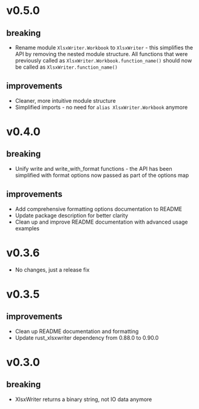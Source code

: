 # v0.5.0

## breaking

- Rename module `XlsxWriter.Workbook` to `XlsxWriter` - this simplifies the API by removing the nested module structure. All functions that were previously called as `XlsxWriter.Workbook.function_name()` should now be called as `XlsxWriter.function_name()`

## improvements

- Cleaner, more intuitive module structure
- Simplified imports - no need for `alias XlsxWriter.Workbook` anymore

# v0.4.0

## breaking

- Unify write and write_with_format functions - the API has been simplified with format options now passed as part of the options map

## improvements

- Add comprehensive formatting options documentation to README
- Update package description for better clarity
- Clean up and improve README documentation with advanced usage examples

# v0.3.6

- No changes, just a release fix

# v0.3.5

## improvements

- Clean up README documentation and formatting
- Update rust_xlsxwriter dependency from 0.88.0 to 0.90.0

# v0.3.0

## breaking

- XlsxWriter returns a binary string, not IO data anymore
